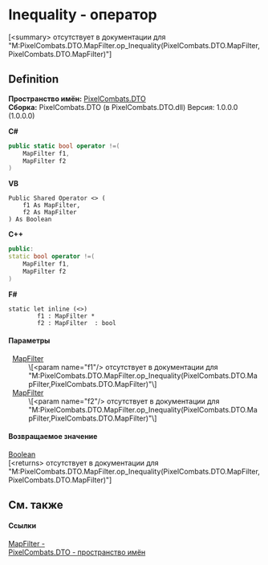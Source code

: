 # Inequality - оператор


\[&lt;summary&gt; отсутствует в документации для "M:PixelCombats.DTO.MapFilter.op_Inequality(PixelCombats.DTO.MapFilter,PixelCombats.DTO.MapFilter)"\]



## Definition
**Пространство имён:** <a href="f881f7a4-906c-58b7-78f8-47b8496b9d39">PixelCombats.DTO</a>  
**Сборка:** PixelCombats.DTO (в PixelCombats.DTO.dll) Версия: 1.0.0.0 (1.0.0.0)

**C#**
``` C#
public static bool operator !=(
	MapFilter f1,
	MapFilter f2
)
```
**VB**
``` VB
Public Shared Operator <> ( 
	f1 As MapFilter,
	f2 As MapFilter
) As Boolean
```
**C++**
``` C++
public:
static bool operator !=(
	MapFilter f1, 
	MapFilter f2
)
```
**F#**
``` F#
static let inline (<>)
        f1 : MapFilter * 
        f2 : MapFilter  : bool
```



#### Параметры
<dl><dt>  <a href="098d04a3-dd3c-39e8-277f-82f1a1cde40c">MapFilter</a></dt><dd>\[&lt;param name="f1"/&gt; отсутствует в документации для "M:PixelCombats.DTO.MapFilter.op_Inequality(PixelCombats.DTO.MapFilter,PixelCombats.DTO.MapFilter)"\]</dd><dt>  <a href="098d04a3-dd3c-39e8-277f-82f1a1cde40c">MapFilter</a></dt><dd>\[&lt;param name="f2"/&gt; отсутствует в документации для "M:PixelCombats.DTO.MapFilter.op_Inequality(PixelCombats.DTO.MapFilter,PixelCombats.DTO.MapFilter)"\]</dd></dl>

#### Возвращаемое значение
<a href="https://learn.microsoft.com/dotnet/api/system.boolean" target="_blank" rel="noopener noreferrer">Boolean</a>  
\[&lt;returns&gt; отсутствует в документации для "M:PixelCombats.DTO.MapFilter.op_Inequality(PixelCombats.DTO.MapFilter,PixelCombats.DTO.MapFilter)"\]

## См. также


#### Ссылки
<a href="098d04a3-dd3c-39e8-277f-82f1a1cde40c">MapFilter - </a>  
<a href="f881f7a4-906c-58b7-78f8-47b8496b9d39">PixelCombats.DTO - пространство имён</a>  
